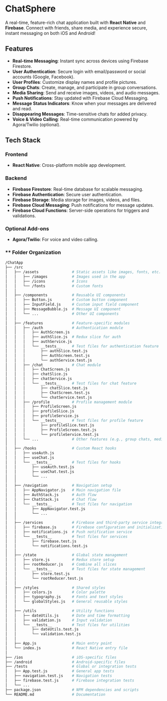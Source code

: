 # **ChatSphere**  
A real-time, feature-rich chat application built with **React Native** and **Firebase**. Connect with friends, share media, and experience secure, instant messaging on both iOS and Android!  

## **Features**  
- **Real-time Messaging**: Instant sync across devices using Firebase Firestore.  
- **User Authentication**: Secure login with email/password or social accounts (Google, Facebook).  
- **User Profiles**: Customize display names and profile pictures.  
- **Group Chats**: Create, manage, and participate in group conversations.  
- **Media Sharing**: Send and receive images, videos, and audio messages.  
- **Push Notifications**: Stay updated with Firebase Cloud Messaging.  
- **Message Status Indicators**: Know when your messages are delivered and read.  
- **Disappearing Messages**: Time-sensitive chats for added privacy.  
- **Voice & Video Calling**: Real-time communication powered by Agora/Twilio (optional).  

## **Tech Stack**  

### **Frontend**  
- **React Native**: Cross-platform mobile app development.
  
### **Backend**  
- **Firebase Firestore**: Real-time database for scalable messaging.  
- **Firebase Authentication**: Secure user authentication.  
- **Firebase Storage**: Media storage for images, videos, and files.  
- **Firebase Cloud Messaging**: Push notifications for message updates.  
- **Firebase Cloud Functions**: Server-side operations for triggers and validations.
   
### **Optional Add-ons**  
- **Agora/Twilio**: For voice and video calling.

### ** Folder Organization

``` bash
/ChatApp
├── /src
│   ├── /assets               # Static assets like images, fonts, etc.
│   │   ├── /images           # Images used in the app
│   │   ├── /icons            # Icons
│   │   └── /fonts            # Custom fonts
│   │
│   ├── /components           # Reusable UI components
│   │   ├── Button.js         # Custom button component
│   │   ├── InputField.js     # Custom input field component
│   │   ├── MessageBubble.js  # Message UI component
│   │   └── ...               # Other UI components
│   │
│   ├── /features             # Feature-specific modules
│   │   ├── /auth             # Authentication module
│   │   │   ├── AuthScreen.js
│   │   │   ├── authSlice.js  # Redux slice for auth
│   │   │   ├── authService.js
│   │   │   └── __tests__     # Test files for authentication feature
│   │   │       ├── authSlice.test.js
│   │   │       ├── AuthScreen.test.js
│   │   │       └── authService.test.js
│   │   ├── /chat             # Chat module
│   │   │   ├── ChatScreen.js
│   │   │   ├── chatSlice.js
│   │   │   ├── chatService.js
│   │   │   └── __tests__     # Test files for chat feature
│   │   │       ├── chatSlice.test.js
│   │   │       ├── ChatScreen.test.js
│   │   │       └── chatService.test.js
│   │   ├── /profile          # Profile management module
│   │   │   ├── ProfileScreen.js
│   │   │   ├── profileSlice.js
│   │   │   ├── profileService.js
│   │   │   └── __tests__     # Test files for profile feature
│   │   │       ├── profileSlice.test.js
│   │   │       ├── ProfileScreen.test.js
│   │   │       └── profileService.test.js
│   │   └── ...               # Other features (e.g., group chats, media sharing)
│   │
│   ├── /hooks                # Custom React hooks
│   │   ├── useAuth.js
│   │   ├── useChat.js
│   │   └── __tests__         # Test files for hooks
│   │       ├── useAuth.test.js
│   │       ├── useChat.test.js
│   │       └── ...
│   │
│   ├── /navigation           # Navigation setup
│   │   ├── AppNavigator.js   # Main navigation file
│   │   ├── AuthStack.js      # Auth flow
│   │   ├── ChatStack.js      # Chat flow
│   │   └── __tests__         # Test files for navigation
│   │       ├── AppNavigator.test.js
│   │       └── ...
│   │
│   ├── /services             # Firebase and third-party service integrations
│   │   ├── firebase.js       # Firebase configuration and initialization
│   │   ├── notifications.js  # Push notification service
│   │   └── __tests__         # Test files for services
│   │       ├── firebase.test.js
│   │       └── notifications.test.js
│   │
│   ├── /state                # Global state management
│   │   ├── store.js          # Redux store setup
│   │   ├── rootReducer.js    # Combine all slices
│   │   └── __tests__         # Test files for state management
│   │       ├── store.test.js
│   │       └── rootReducer.test.js
│   │
│   ├── /styles               # Shared styles
│   │   ├── colors.js         # Color palette
│   │   ├── typography.js     # Fonts and text styles
│   │   └── globalStyles.js   # General reusable styles
│   │
│   ├── /utils                # Utility functions
│   │   ├── dateUtils.js      # Date and time formatting
│   │   ├── validation.js     # Input validation
│   │   └── __tests__         # Test files for utilities
│   │       ├── dateUtils.test.js
│   │       └── validation.test.js
│   │
│   ├── App.js                # Main entry point
│   └── index.js              # React Native entry file
│
├── /ios                      # iOS-specific files
├── /android                  # Android-specific files
├── /tests                    # Global or integration tests
│   ├── App.test.js           # General app tests
│   ├── navigation.test.js    # Navigation tests
│   ├── firebase.test.js      # Firebase integration tests
│   └── ...
├── package.json              # NPM dependencies and scripts
└── README.md                 # Documentation
```

